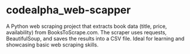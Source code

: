 # codealpha_web-scapper
A Python web scraping project that extracts book data (title, price, availability) from BooksToScrape.com. The scraper uses requests, BeautifulSoup, and saves the results into a CSV file. Ideal for learning and showcasing basic web scraping skills.
